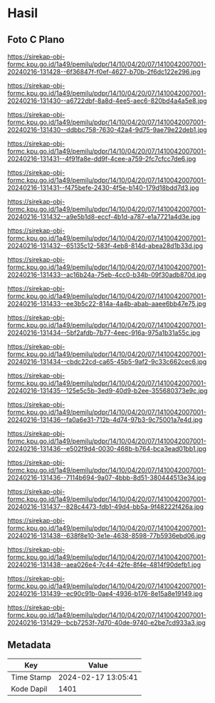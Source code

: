 # Hasil

## Foto C Plano

https://sirekap-obj-formc.kpu.go.id/1a49/pemilu/pdpr/14/10/04/20/07/1410042007001-20240216-131428--6f36847f-f0ef-4627-b70b-2f6dc122e296.jpg

https://sirekap-obj-formc.kpu.go.id/1a49/pemilu/pdpr/14/10/04/20/07/1410042007001-20240216-131430--a6722dbf-8a8d-4ee5-aec6-820bd4a4a5e8.jpg

https://sirekap-obj-formc.kpu.go.id/1a49/pemilu/pdpr/14/10/04/20/07/1410042007001-20240216-131430--ddbbc758-7630-42a4-9d75-9ae79e22deb1.jpg

https://sirekap-obj-formc.kpu.go.id/1a49/pemilu/pdpr/14/10/04/20/07/1410042007001-20240216-131431--4f91fa8e-dd9f-4cee-a759-2fc7cfcc7de6.jpg

https://sirekap-obj-formc.kpu.go.id/1a49/pemilu/pdpr/14/10/04/20/07/1410042007001-20240216-131431--f475befe-2430-4f5e-b140-179d18bdd7d3.jpg

https://sirekap-obj-formc.kpu.go.id/1a49/pemilu/pdpr/14/10/04/20/07/1410042007001-20240216-131432--a9e5b1d8-eccf-4b1d-a787-e1a7721a4d3e.jpg

https://sirekap-obj-formc.kpu.go.id/1a49/pemilu/pdpr/14/10/04/20/07/1410042007001-20240216-131432--65135c12-583f-4eb8-814d-abea28d1b33d.jpg

https://sirekap-obj-formc.kpu.go.id/1a49/pemilu/pdpr/14/10/04/20/07/1410042007001-20240216-131433--ac16b24a-75eb-4cc0-b34b-09f30adb870d.jpg

https://sirekap-obj-formc.kpu.go.id/1a49/pemilu/pdpr/14/10/04/20/07/1410042007001-20240216-131433--ee3b5c22-814a-4a4b-abab-aaee6bb47e75.jpg

https://sirekap-obj-formc.kpu.go.id/1a49/pemilu/pdpr/14/10/04/20/07/1410042007001-20240216-131434--5bf2afdb-7b77-4eec-916a-975a1b31a55c.jpg

https://sirekap-obj-formc.kpu.go.id/1a49/pemilu/pdpr/14/10/04/20/07/1410042007001-20240216-131434--cbdc22cd-ca65-45b5-9af2-9c33c662cec6.jpg

https://sirekap-obj-formc.kpu.go.id/1a49/pemilu/pdpr/14/10/04/20/07/1410042007001-20240216-131435--125e5c5b-3ed9-40d9-b2ee-355680373e9c.jpg

https://sirekap-obj-formc.kpu.go.id/1a49/pemilu/pdpr/14/10/04/20/07/1410042007001-20240216-131436--fa0a6e31-712b-4d74-97b3-9c75001a7e4d.jpg

https://sirekap-obj-formc.kpu.go.id/1a49/pemilu/pdpr/14/10/04/20/07/1410042007001-20240216-131436--e502f9d4-0030-468b-b764-bca3ead01bb1.jpg

https://sirekap-obj-formc.kpu.go.id/1a49/pemilu/pdpr/14/10/04/20/07/1410042007001-20240216-131436--7114b694-9a07-4bbb-8d51-380444513e34.jpg

https://sirekap-obj-formc.kpu.go.id/1a49/pemilu/pdpr/14/10/04/20/07/1410042007001-20240216-131437--828c4473-fdb1-49d4-bb5a-9f48222f426a.jpg

https://sirekap-obj-formc.kpu.go.id/1a49/pemilu/pdpr/14/10/04/20/07/1410042007001-20240216-131438--638f8e10-3e1e-4638-8598-77b5936ebd06.jpg

https://sirekap-obj-formc.kpu.go.id/1a49/pemilu/pdpr/14/10/04/20/07/1410042007001-20240216-131438--aea026e4-7c44-42fe-8f4e-4814f90defb1.jpg

https://sirekap-obj-formc.kpu.go.id/1a49/pemilu/pdpr/14/10/04/20/07/1410042007001-20240216-131439--ec90c91b-0ae4-4936-b176-8e15a8e19149.jpg

https://sirekap-obj-formc.kpu.go.id/1a49/pemilu/pdpr/14/10/04/20/07/1410042007001-20240216-131429--bcb7253f-7d70-40de-9740-e2be7cd933a3.jpg


## Metadata

| Key        | Value               |
| ---------- | ------------------- |
| Time Stamp | 2024-02-17 13:05:41 |
| Kode Dapil | 1401                |



